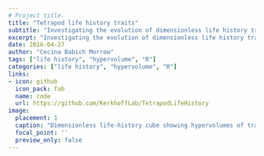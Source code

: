 ```yaml
---
# Project title.
title: "Tetrapod life history traits"
subtitle: "Investigating the evolution of dimensionless life history traits in tetrapods."
excerpt: "Investigating the evolution of dimensionless life history traits in tetrapods."
date: 2016-04-27
author: "Cecina Babich Morrow"
tags: ["life history", "hypervolume", "R"]
categories: ["life history", "hypervolume", "R"]
links:
- icon: github
  icon_pack: fab
  name: code
  url: https://github.com/KerkhoffLab/TetrapodLifeHistory
image:
  placement: 1
  caption: "Dimensionless life-history cube showing hypervolumes of trait combinations across tetrapod classes."
  focal_point: ''
  preview_only: false
---
```



